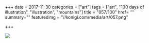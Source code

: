 +++
date = 2017-11-30
categories = ["art"]
tags = ["art", "100 days of illustration", "illustration", "mountains"]
title = "057/100"
href= ""
summary=""
featuredimg = "//konigi.com/media/art/057.png"

+++

<img src="//konigi.com/media/art/057.png" />
